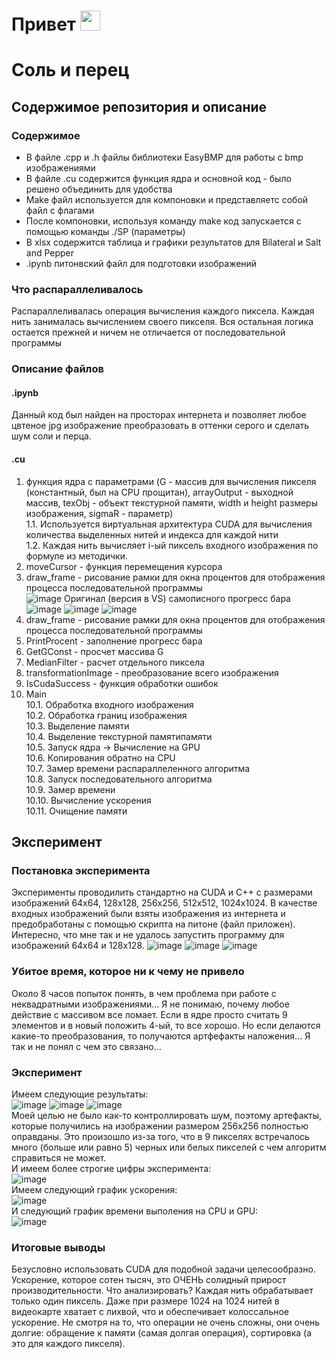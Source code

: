 # Привет <img src="https://github.com/blackcater/blackcater/raw/main/images/Hi.gif" height="32"/> </br>
# Соль и перец
## Содержимое репозитория и описание 
### Содержимое 
* В файле .cpp и .h файлы библиотеки EasyBMP для работы с bmp изображениями</br>
* В файле .cu содержится функция ядра и основной код - было решено объединить для удобства</h5>
* Make файл используется для компоновки и представляетс собой файл с флагами</br>
* После компоновки, используя команду make код запускается с помощью команды ./SP (параметры)</br>
* В xlsx содержится таблица и графики результатов для Bilateral и Salt and Pepper</br>
* .ipynb питонвский файл для подготовки изображений </br>
### Что распараллеливалось
Распараллеливалась операция вычисления каждого пиксела. Каждая нить занималась вычислением своего пикселя. Вся остальная логика остается прежней и ничем не отличается от последовательной программы</br>
### Описание файлов
#### .ipynb 
Данный код был найден на просторах интернета и позволяет любое цвтеное jpg изображение преобразовать в оттенки серого и сделать шум соли и перца. </br>
#### .cu 
1. функция ядра с параметрами (G - массив для вычисления пикселя (константный, был на CPU прощитан), arrayOutput - выходной массив, texObj - объект текстурной памяти, width и height размеры изображения, sigmaR - параметр)</br>
1.1. Используется виртуальная архитектура CUDA для вычисления количества выделенных нитей и индекса для каждой нити</br>
1.2. Каждая нить вычисляет i-ый пиксель входного изображения по формуле из методички. </br>
2. moveCursor - функция перемещения курсора</br>
3. draw_frame - рисование рамки для окна процентов для отображения процесса последовательной программы</br>
![image](https://user-images.githubusercontent.com/62326372/199138378-038c100c-9b62-4e1b-a3ed-4240936b896e.png)
Оригинал (версия в VS) самописного прогресс бара
![image](https://user-images.githubusercontent.com/62326372/199140859-cc1e244f-14bf-42a0-9b20-8d72bcf35f39.png)
![image](https://user-images.githubusercontent.com/62326372/199140884-27147fc4-2992-42b1-8f32-d6f1fbc7258d.png)
![image](https://user-images.githubusercontent.com/62326372/199140968-a971887d-eb3e-42e3-af49-51361a65bd39.png)
4. draw_frame - рисование рамки для окна процентов для отображения процесса последовательной программы</br>
5. PrintProcent - заполнение прогресс бара</br>
6. GetGConst - просчет массива G</br>
7. MedianFilter - расчет отдельного пиксела</br>
8. transformationImage - преобразование всего изображения</br>
9. IsCudaSuccess - функция обработки ошибок</br>
10. Main</br>
10.1. Обработка входного изображения</br>
10.2. Обработка границ изображения</br>
10.3. Выделение памяти</br>
10.4. Выделение текстурной памятипамяти</br>
10.5. Запуск ядра -> Вычисление на GPU</br>
10.6. Копирования обратно на CPU</br>
10.7. Замер времени распараллеленного алгоритма</br>
10.8. Запуск последовательного алгоритма</br>
10.9. Замер времени</br>
10.10. Вычисление ускорения</br>
10.11. Очищение памяти</br>
## Эксперимент
### Постановка эксперимента</br>
Эксперименты проводилить стандартно на CUDA и С++ с размерами изображений 64x64, 128x128, 256x256, 512x512, 1024x1024. В качестве входных изображений были взяты изображения из интернета и предобработаны с помощью скрипта на питоне (файл приложен). Интересно, что мне так и не удалось запустить программу для изображений 64x64 и 128x128. 
![image](https://user-images.githubusercontent.com/62326372/199143251-a1f1513d-1f00-47be-8b38-ea870e741c10.png)
![image](https://user-images.githubusercontent.com/62326372/199143299-fb9adc60-758f-4210-b3f2-233979f25ad6.png)
![image](https://user-images.githubusercontent.com/62326372/199143347-d5e1f0c9-62ac-4081-b489-57e0f2a5f395.png)
### Убитое время, которое ни к чему не привело
Около 8 часов попыток понять, в чем проблема при работе с неквадратными изображениями... Я не понимаю, почему любое действие с массивом все ломает. Если в ядре просто считать 9 элементов и в новый положить 4-ый, то все хорошо. Но если делаются какие-то преобразования, то получаются артфефакты наложения... Я так и не понял с чем это связано...</br>
### Эксперимент 
Имеем следующие результаты: </br>
![image](https://user-images.githubusercontent.com/62326372/199143568-8c2a74e1-b59f-48bc-87d8-89b199615945.png)
![image](https://user-images.githubusercontent.com/62326372/199143598-37fe5dbf-95af-498f-9eba-aaadb86d6fd0.png)
![image](https://user-images.githubusercontent.com/62326372/199143521-af91fb36-feeb-4857-910c-1fed0747021b.png)
</br>
Моей целью не было как-то контроллировать шум, поэтому артефакты, которые получились на изображении размером 256х256 полностью оправданы. Это произошло из-за того, что в 9 пикселях встречалось много (больше или равно 5) черных или белых пикселей с чем алгоритм справиться не может.
</br>
И имеем более строгие цифры эксперимента:  </br>
![image](https://user-images.githubusercontent.com/62326372/199146288-927c2034-7d82-4de3-80eb-d1725af71337.png) </br>
Имеем следующий график ускорения:  </br>
![image](https://user-images.githubusercontent.com/62326372/199146315-730c5e20-c6f0-4fc9-bc6c-c464c87b0f45.png)</br>
И следующий график времени выполения на CPU и GPU:  </br>
![image](https://user-images.githubusercontent.com/62326372/199146366-9b03b77d-fa10-4fcc-8e6d-e3d0980e593d.png) </br>
### Итоговые выводы
Безусловно использовать CUDA для подобной задачи целесообразно. Ускорение, которое сотен тысяч, это ОЧЕНЬ солидный прирост производительности. Что анализировать? Каждая нить обрабатывает только один пиксель. Даже при размере 1024 на 1024 нитей в видеокарте хватает с лихвой, что и обеспечивает колоссальное ускорение. Не смотря на то, что операции не очень сложны, они очень долгие: обращение к памяти (самая долгая операция), сортировка (а это для каждого пикселя).
